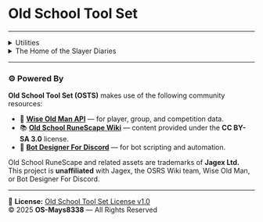 # Old School Tool Set

---

<details>
  <summary>Utilities</summary>
  <p align="center">
    • Administrator Commands<br>
    • Server Moderation<br>
    • Clan Resources `[powered by W.O.M.]`<br>
    • Chat Leveling System<br>
    • Economy System
  </p>
</details>

<details>
  <summary>The Home of the Slayer Diaries</summary>
  <p align="left">
The Slayer Diaries is a command system that provides details about your specified ***Slayer Monster*** on task, <br>
Including:<br><br>
```<br>
🟢 Standard Monsters<br>
🟣 Variants<br>
🔺 Superiors<br>
👑 Bosses<br>
```<br><br>
With useful information like <br>
- Locations <br>
- Key drops<br>
- Item requirements<br>
&<br>
- How **Ironman** should handle the task

Whether you're looking for the best places to hunt, notable loot, or necessary preparations, this tool ensures you have everything needed for efficient Slayer training. 
  </p>
</details>

---

### ⚙️ Powered By

**Old School Tool Set (OSTS)** makes use of the following community resources:

- 🧠 **[Wise Old Man API](https://docs.wiseoldman.net/api)** — for player, group, and competition data.  
- 📚 **[Old School RuneScape Wiki](https://oldschool.runescape.wiki)** — content provided under the **CC BY-SA 3.0** license.  
- 🤖 **[Bot Designer For Discord](https://botdesignerdiscord.com)** — for bot scripting and automation.  

Old School RuneScape and related assets are trademarks of **Jagex Ltd.**  
This project is **unaffiliated** with Jagex, the OSRS Wiki team, Wise Old Man, or Bot Designer For Discord.

---

📝 **License:** [Old School Tool Set License v1.0](https://github.com/OSMays8338/Old-School-Tool-Set/blob/main/LICENSE)  
© 2025 **OS-Mays8338** — All Rights Reserved
